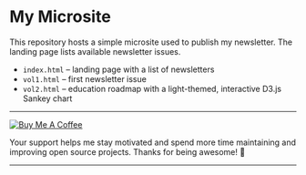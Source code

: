 # My Microsite

This repository hosts a simple microsite used to publish my newsletter. The landing page lists available newsletter issues.

* `index.html` – landing page with a list of newsletters
* `vol1.html` – first newsletter issue
* `vol2.html` – education roadmap with a light-themed, interactive D3.js Sankey chart

---

[![Buy Me A Coffee](https://img.shields.io/badge/☕-Buy%20me%20a%20coffee-ffdd00?style=for-the-badge&logo=buymeacoffee&logoColor=black)](https://github.com/sponsors/amiralhafiz)

Your support helps me stay motivated and spend more time maintaining and improving open source projects. Thanks for being awesome! 💖

---
